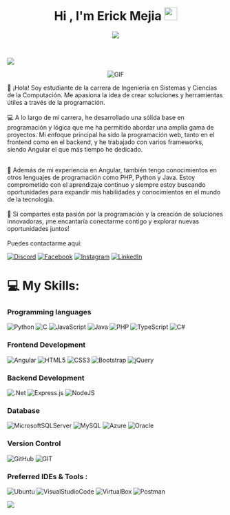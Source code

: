 <html>
  
<h1 align="center">Hi , I'm Erick Mejia <img src="https://media.giphy.com/media/hvRJCLFzcasrR4ia7z/giphy.gif" width="30"> </h1>
<p align="center">
  <a href="https://github.com/DenverCoder1/readme-typing-svg"><img src="https://readme-typing-svg.herokuapp.com?font=Time+New+Roman&color=cyan&size=25&size=25&center=true&vCenter=true&width=600&height=100&lines=Web+Developer;Systems+Engineer+Student;Problem+Solver;Open-Source+Enthusiast"></a>
</p>


<br>

[![](https://visitcount.itsvg.in/api?id=erickm13&icon=0&color=3)](https://visitcount.itsvg.in)<br>
<div align="center">
  
![GIF](https://media3.giphy.com/media/gDPxwdP6SKFnsWDJ2u/giphy.gif?cid=ecf05e47zcgq40xzt5yd3nyz98ltevn2trpqco05efx5avjt&ep=v1_gifs_search&rid=giphy.gif&ct=g)
</div>


👋 ¡Hola! Soy estudiante de la carrera de Ingeniería en Sistemas y Ciencias de la Computación. Me apasiona la idea de crear soluciones y herramientas útiles a través de la programación.<br><br>💻 A lo largo de mi carrera, he desarrollado una sólida base en programación y lógica que me ha permitido abordar una amplia gama de proyectos. Mi enfoque principal ha sido la programación web, tanto en el frontend como en el backend, y he trabajado con varios frameworks, siendo Angular el que más tiempo he dedicado.<br><br>

  🚀 Además de mi experiencia en Angular, también tengo conocimientos en otros lenguajes de programación como PHP, Python y Java. Estoy comprometido con el aprendizaje continuo y siempre estoy buscando oportunidades para expandir mis habilidades y conocimientos en el mundo de la tecnología.<br><br>🌟 Si compartes esta pasión por la programación y la creación de soluciones innovadoras, ¡me encantaría conectarme contigo y explorar nuevas oportunidades juntos!<br><br>
      Puedes contactarme aqui: 
      
[![Discord](https://img.shields.io/badge/Discord-%237289DA.svg?logo=discord&logoColor=white)](https://discord.gg/erickm13) [![Facebook](https://img.shields.io/badge/Facebook-%231877F2.svg?logo=Facebook&logoColor=white)](https://facebook.com/erickm32) [![Instagram](https://img.shields.io/badge/Instagram-%23E4405F.svg?logo=Instagram&logoColor=white)](https://instagram.com/erickmejia.13) [![LinkedIn](https://img.shields.io/badge/LinkedIn-%230077B5.svg?logo=linkedin&logoColor=white)](https://linkedin.com/in/erickmejia) 

      
# 💻 My Skills:

<h3>Programming languages</h3>

![Python](https://img.shields.io/badge/Python-3776AB?style=flat-square&logo=Python&logoColor=white)
![C](https://img.shields.io/badge/C-A8B9CC?style=flat-square&logo=C&logoColor=white)
![JavaScript](https://img.shields.io/badge/javascript-%23323330.svg?style=flat-square&logo=javascript&logoColor=%23F7DF1E)
![Java](https://img.shields.io/badge/java-%23ED8B00.svg?style=flat-square&logo=openjdk&logoColor=white)
![PHP](https://img.shields.io/badge/php-%23777BB4.svg?style=flat-square&logo=php&logoColor=white)
![TypeScript](https://img.shields.io/badge/typescript-%23007ACC.svg?style=flat-square&logo=typescript&logoColor=white)
![C#](https://img.shields.io/badge/c%23-%23239120.svg?style=flat-square&logo=c-sharp&logoColor=white)

<h3>Frontend Development</h3>

![Angular](https://img.shields.io/badge/angular-%23DD0031.svg?style=flat-square&logo=angular&logoColor=white) 
![HTML5](https://img.shields.io/badge/html5-%23E34F26.svg?style=flat-square&logo=html5&logoColor=white)
![CSS3](https://img.shields.io/badge/css3-%231572B6.svg?style=flat-square&logo=css3&logoColor=white)
![Bootstrap](https://img.shields.io/badge/bootstrap-%238511FA.svg?style=flat-square&logo=bootstrap&logoColor=white) 
![jQuery](https://img.shields.io/badge/jquery-%230769AD.svg?style=flat-square&logo=jquery&logoColor=white) 

<h3>Backend Development</h3>

![.Net](https://img.shields.io/badge/.NET-5C2D91?style=flat-square&logo=.net&logoColor=white) 
![Express.js](https://img.shields.io/badge/express.js-%23404d59.svg?style=flat-square&logo=express&logoColor=%2361DAFB) 
![NodeJS](https://img.shields.io/badge/node.js-6DA55F?style=flat-square&logo=node.js&logoColor=white) 

<h3>Database</h3>

![MicrosoftSQLServer](https://img.shields.io/badge/Microsoft%20SQL%20Server-CC2927?style=flat-square&logo=microsoft%20sql%20server&logoColor=white) 
![MySQL](https://img.shields.io/badge/mysql-%2300000f.svg?style=flat-square&logo=mysql&logoColor=white) 
![Azure](https://img.shields.io/badge/azure-%230072C6.svg?style=flat-square&logo=microsoftazure&logoColor=white) 
![Oracle](https://img.shields.io/badge/Oracle-F80000?style=flat-square&logo=oracle&logoColor=white)

<h3>Version Control</h3>

![GitHub](https://img.shields.io/badge/github-181717.svg?style=flat-square&logo=github&logoColor=white) 
![GIT](https://img.shields.io/badge/Git-fc6d26?style=flat-square&logo=git&logoColor=white) 

<h3>Preferred IDEs & Tools :</h3>

![Ubuntu](https://img.shields.io/badge/ubuntu-E95420.svg?style=flat-square&logo=ubuntu&logoColor=white)
![VisualStudioCode](https://img.shields.io/badge/vscode-007ACC.svg?style=flat-square&logo=visualstudiocode&logoColor=white)
![VirtualBox](https://img.shields.io/badge/virtualbox-183A61.svg?style=flat-square&logo=virtualbox&logoColor=white) 
![Postman](https://img.shields.io/badge/Postman-FF6C37?style=flat-square&logo=postman&logoColor=white)  

![](https://github-readme-stats.vercel.app/api/top-langs/?username=erickm13&theme=gruvbox&hide_border=false&include_all_commits=false&count_private=false&layout=compact)

